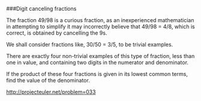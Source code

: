 ###Digit canceling fractions

The fraction 49/98 is a curious fraction, as an inexperienced mathematician in
attempting to simplify it may incorrectly believe that 49/98 = 4/8, which is
correct, is obtained by cancelling the 9s.

We shall consider fractions like, 30/50 = 3/5, to be trivial examples.

There are exactly four non-trivial examples of this type of fraction, less than
one in value, and containing two digits in the numerator and denominator.

If the product of these four fractions is given in its lowest common terms,
find the value of the denominator.

http://projecteuler.net/problem=033
